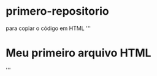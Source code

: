 # primero-repositorio

para copiar o código em HTML
'''
<html>
  <h1>Meu primeiro arquivo HTML</h1>
</html>
'''
